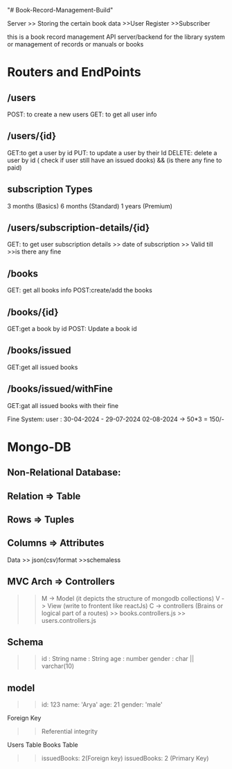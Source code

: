 "# Book-Record-Management-Build" 

Server >> Storing the certain book data
       >>User Register
       >>Subscriber

   this is a book record management API server/backend for the library system or management of records or manuals or books

# Routers and EndPoints

## /users 
POST: to create a new users
GET: to get all user info

## /users/{id}
GET:to get a user by id
PUT: to update a user by their Id
DELETE: delete a user by id ( check if user still have an issued dooks) && (is there any fine to paid)

## subscription Types
3 months (Basics)
6 months (Standard)
1 years (Premium)

## /users/subscription-details/{id}
GET: to get user subscription details
    >> date of subscription
    >> Valid till 
    >>is there any fine

## /books
GET: get all books info
POST:create/add the books

## /books/{id}
GET:get a book by id
POST: Update a book id

## /books/issued
GET:get all issued books

## /books/issued/withFine
GET:gat all issued books with their fine


Fine System:
user : 30-04-2024 - 29-07-2024
02-08-2024 -> 50*3 = 150/-


# Mongo-DB

## Non-Relational Database:

## Relation => Table
## Rows => Tuples
## Columns => Attributes

Data >> json(csv)format >>schemaless

## MVC Arch => Controllers
 >> M -> Model (it depicts the structure of mongodb collections)
 >> V -> View (write to frontent like reactJs)
 >> C -> controllers (Brains or logical part of a routes)
    >> books.controllers.js
    >> users.controllers.js

## Schema
  >> id : String 
  >> name : String
  >> age : number
  >> gender : char || varchar(10)

## model
>>  id: 123
>>  name: 'Arya'
>>  age: 21
>> gender: 'male'

Foreign Key
>>Referential integrity

Users Table                   Books Table
>>issuedBooks: 2(Foreign key)   issuedBooks: 2 (Primary Key)
